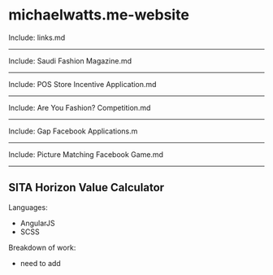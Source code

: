 michaelwatts.me-website
=======================

Include: links.md

---

Include: Saudi Fashion Magazine.md

---

Include: POS Store Incentive Application.md

---

Include: Are You Fashion? Competition.md

---

Include: Gap Facebook Applications.m

---

Include: Picture Matching Facebook Game.md

---
## SITA Horizon Value Calculator

Languages:
- AngularJS
- SCSS

Breakdown of work:
- need to add
